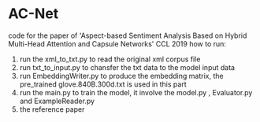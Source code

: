 # AC-Net
code for the paper of 'Aspect-based Sentiment Analysis Based on Hybrid Multi-Head Attention and Capsule Networks'
CCL 2019
how to run:
1. run the xml_to_txt.py to read the original xml corpus file
2. run txt_to_input.py to chansfer the txt data to the model input data
3. run EmbeddingWriter.py to produce the embedding matrix, the pre_trained glove.840B.300d.txt is used in this part
4. run the main.py to train the model, it involve the model.py , Evaluator.py and ExampleReader.py
5. the reference paper 
